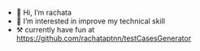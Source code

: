 - 👋 Hi, I’m rachata
- 👀 I’m interested in improve my technical skill
- ⚒️ currently have fun at https://github.com/rachataptnn/testCasesGenerator
